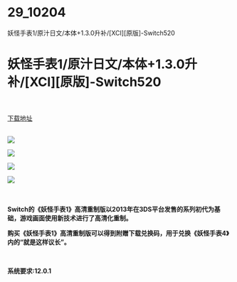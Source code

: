 # 29_10204
妖怪手表1/原汁日文/本体+1.3.0升补/[XCI][原版]-Switch520
# 妖怪手表1/原汁日文/本体+1.3.0升补/[XCI][原版]-Switch520
 <br/></br>
[下载地址](https://www.switch520.cc/article/10204 "下载地址")
<br/></br>

<p><strong><img src="https://www.switch520.cc/muke_img/upload_art_editor_20210305-1_ea514277abea48e9fc2c2b5e7f95aebf.jpg"></strong></p>
<p><strong><img src="https://www.switch520.cc/muke_img/upload_art_editor_20210305-1_737159c4087ddaf24309ec1354d1864c.jpg"></strong></p>
<p><strong><img src="https://www.switch520.cc/muke_img/upload_art_editor_20210305-1_9bde161ceb83384685d9dcc717e8ab17.jpg"></strong></p>
<p><strong><img src="https://www.switch520.cc/muke_img/upload_art_editor_20210305-1_0a7c3f52ed052381a1c480ae4a5a34b8.jpg">&nbsp;</strong></p>
<p>&nbsp;</p>
<p><strong>Switch的《妖怪手表1》高清重制版以2013年在3DS平台发售的系列初代为基础，游戏画面使用新技术进行了高清化重制。</strong></p>
<p><strong>购买《妖怪手表1》高清重制版可以得到附赠下载兑换码，用于兑换《妖怪手表4》内的“就是这样议长”。</strong></p>
<p>&nbsp;</p>
<p><strong>系统要求:12.0.1</strong></p>



